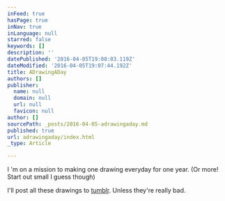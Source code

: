 ```yaml
---
inFeed: true
hasPage: true
inNav: true
inLanguage: null
starred: false
keywords: []
description: ''
datePublished: '2016-04-05T19:08:03.119Z'
dateModified: '2016-04-05T19:07:44.192Z'
title: ADrawingADay
authors: []
publisher:
  name: null
  domain: null
  url: null
  favicon: null
author: []
sourcePath: _posts/2016-04-05-adrawingaday.md
published: true
url: adrawingaday/index.html
_type: Article

---
```

I 'm on a mission to making one drawing everyday for one year. (Or  more! Start out small I guess though)

I'll post all these drawings to [tumblr][0]. Unless they're really bad. 

[0]: http://avery.tumblr.com/
